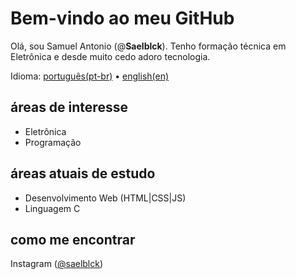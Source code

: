 # Bem-vindo ao meu GitHub

Olá, sou Samuel Antonio (@**Saelblck**).
Tenho formação técnica em Eletrônica e desde muito cedo adoro tecnologia.

Idioma: [português(pt-br)](https://github.com/saelblck/Saelblck/blob/main/README.md) • [english(en)](https://github.com/saelblck/Saelblck/blob/main/README-en.md)

## áreas de interesse
- Eletrônica
- Programação

## áreas atuais de estudo
- Desenvolvimento Web (HTML|CSS|JS)
- Linguagem C

## como me encontrar
Instagram ([@saelblck](https://www.instagram.com/saelblck))
